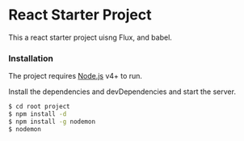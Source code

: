 # React Starter Project

This a react starter project uisng Flux, and babel.


### Installation

The project requires [Node.js](https://nodejs.org/) v4+ to run.

Install the dependencies and devDependencies and start the server.

```sh
$ cd root project
$ npm install -d
$ npm install -g nodemon
$ nodemon
```
